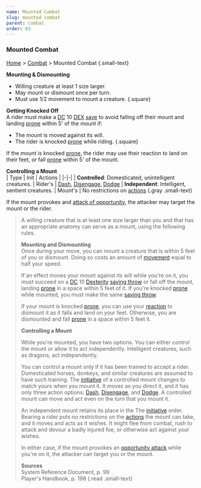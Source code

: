 ```yaml
---
name: Mounted Combat
slug: mounted-combat
parent: combat
order: 03
---
```

### Mounted Combat
[Home](dm-operations-center) > [Combat](combat) > Mounted Combat {.small-text}

**Mounting & Dismounting**
- Willing creature at least 1 size larger.
- May mount or dismount once per turn.
- Must use 1/2 movement to mount a creature.
{.square}

**Getting Knocked Off**<br/>
A rider must make a [DC](difficulty-class) 10 [DEX](dexterity) [save](saving-throw) to avoid falling off their mount and landing [prone](prone) within 5' of the mount if:
- The mount is moved against its will.
- The rider is knocked [prone](prone) while riding.
{.square}

If the mount is knocked [prone](prone), the rider may use their reaction to land on their feet, or fall [prone](prone) within 5' of the mount.

**Controlling a Mount**<br/>
| Type | Init | Actions |
|-|-|
| **Controlled**: Domesticated, unintelligent creatures. | Rider's | [Dash](dash), [Disengage](disengage), [Dodge](dodge)
| **Independent**: Intelligent, sentient creatures. | Mount's | No restrictions on [actions](actions-in-combat)
{.gray .small-text}

If the mount provokes and [attack of opportunity](opportunity-attack), the attacker may target the mount or the rider.

> A willing creature that is at least one size larger than you and that has an appropriate anatomy can serve as a mount, using the following rules.
> 
> **Mounting and Dismounting**<br/>
> Once during your move, you can mount a creature that is within 5 feet of you or dismount. Doing so costs an amount of [movement](movement) equal to half your speed. 
>
> If an effect moves your mount against its will while you're on it, you must succeed on a [DC](difficulty-class) 10 [Dexterity](dexterity) [saving throw](saving-throw) or fall off the mount, landing [prone](prone) in a space within 5 feet of it. If you're knocked [prone](prone) while mounted, you must make the same [saving throw](saving-throw). 
>
> If your mount is knocked [prone](prone), you can use your [reaction](reaction) to dismount it as it falls and land on your feet. Otherwise, you are dismounted and fall [prone](prone) in a space within 5 feet it.
>
> **Controlling a Mount**<br/>
>
> While you're mounted, you have two options. You can either control the mount or allow it to act independently. Intelligent creatures, such as dragons, act independently.
> 
> You can control a mount only if it has been trained to accept a rider. Domesticated horses, donkeys, and similar creatures are assumed to have such training. The [initiative](initiative) of a controlled mount changes to match yours when you mount it. It moves as you direct it, and it has only three action options: [Dash](dash), [Disengage](disengage), and [Dodge](dodge). A controlled mount can move and act even on the turn that you mount it. 
>
> An independent mount retains its place in the The [initiative](initiative) order. Bearing a rider puts no restrictions on the [actions](actions-in-combat) the mount can take, and it moves and acts as it wishes. It might flee from combat, rush to attack and devour a badly injured foe, or otherwise act against your wishes. 
>
> In either case, if the mount provokes an [opportunity attack](opportunity-attack) while you're on it, the attacker can target you or the mount.
> 
> **Sources** <br/>
> System Reference Document, p. 99<br/>
> Player's Handbook, p. 198
{.read .small-text}